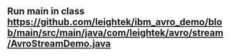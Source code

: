 ## Run main in class https://github.com/leightek/ibm_avro_demo/blob/main/src/main/java/com/leightek/avro/stream/AvroStreamDemo.java
